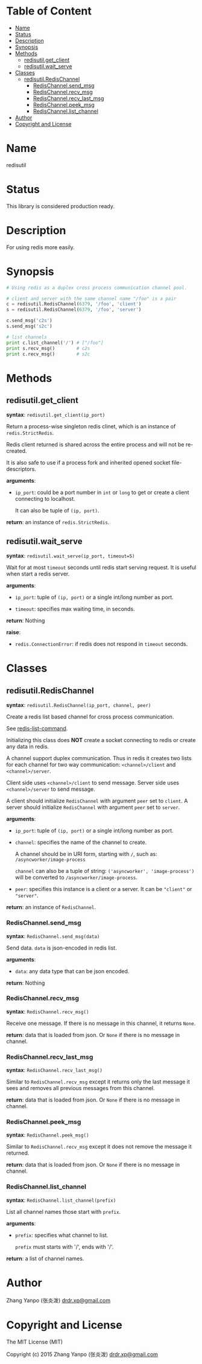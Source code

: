 <!-- START doctoc generated TOC please keep comment here to allow auto update -->
<!-- DON'T EDIT THIS SECTION, INSTEAD RE-RUN doctoc TO UPDATE -->
#   Table of Content

- [Name](#name)
- [Status](#status)
- [Description](#description)
- [Synopsis](#synopsis)
- [Methods](#methods)
  - [redisutil.get_client](#redisutilget_client)
  - [redisutil.wait_serve](#redisutilwait_serve)
- [Classes](#classes)
  - [redisutil.RedisChannel](#redisutilredischannel)
    - [RedisChannel.send_msg](#redischannelsend_msg)
    - [RedisChannel.recv_msg](#redischannelrecv_msg)
    - [RedisChannel.recv_last_msg](#redischannelrecv_last_msg)
    - [RedisChannel.peek_msg](#redischannelpeek_msg)
    - [RedisChannel.list_channel](#redischannellist_channel)
- [Author](#author)
- [Copyright and License](#copyright-and-license)

<!-- END doctoc generated TOC please keep comment here to allow auto update -->

#   Name

redisutil

#   Status

This library is considered production ready.

#   Description

For using redis more easily.

#   Synopsis

```python
# Using redis as a duplex cross process communication channel pool.

# client and server with the same channel name "/foo" is a pair
c = redisutil.RedisChannel(6379, '/foo', 'client')
s = redisutil.RedisChannel(6379, '/foo', 'server')

c.send_msg('c2s')
s.send_msg('s2c')

# list channels
print c.list_channel('/') # ["/foo"]
print s.recv_msg()        # c2s
print c.recv_msg()        # s2c

```

#   Methods

##  redisutil.get_client

**syntax**:
`redisutil.get_client(ip_port)`

Return a process-wise singleton redis clinet, which is an instance of `redis.StrictRedis`.

Redis client returned is shared across the entire process and will not be
re-created.

It is also safe to use if a process fork and inherited opened socket file-descriptors.

**arguments**:

-   `ip_port`: could be a port number in `int` or `long` to get or create a
    client connecting to localhost.

    It can also be tuple of `(ip, port)`.

**return**:
an instance of `redis.StrictRedis`.


##  redisutil.wait_serve

**syntax**:
`redisutil.wait_serve(ip_port, timeout=5)`

Wait for at most `timeout` seconds until redis start serving request.
It is useful when start a redis server.

**arguments**:

-   `ip_port`:
    tuple of `(ip, port)` or a single int/long number as port.

-   `timeout`:
    specifies max waiting time, in seconds.

**return**:
Nothing

**raise**:

-   `redis.ConnectionError`:
    if redis does not respond in `timeout` seconds.

#   Classes

##  redisutil.RedisChannel

**syntax**:
`redisutil.RedisChannel(ip_port, channel, peer)`

Create a redis list based channel for cross process communication.

See [redis-list-command](https://redis.io/commands#list).

Initializing this class does **NOT** create a socket connecting to redis or
create any data in redis.

A channel support duplex communication.
Thus in redis it creates two lists for each channel for two way communication:
`<channel>/client` and `<channel>/server`.

Client side uses `<channel>/client` to send message.
Server side uses `<channel>/server` to send message.

A client should initialize `RedisChannel` with argument `peer` set to `client`.
A server should initialize `RedisChannel` with argument `peer` set to `server`.

**arguments**:

-   `ip_port`:
    tuple of `(ip, port)` or a single int/long number as port.

-   `channel`:
    specifies the name of the channel to create.

    A channel should be in URI form, starting with `/`, such as: `/asyncworker/image-process`

    `channel` can also be a tuple of string:
    `('asyncworker', 'image-process')` will be converted to `/asyncworker/image-process`.

-   `peer`:
    specifies this instance is a client or a server.
    It can be `"client"` or `"server"`.

**return**:
an instance of `RedisChannel`.

###  RedisChannel.send_msg

**syntax**:
`RedisChannel.send_msg(data)`

Send data. `data` is json-encoded in redis list.

**arguments**:

-   `data`:
    any data type that can be json encoded.

**return**:
Nothing

###  RedisChannel.recv_msg

**syntax**:
`RedisChannel.recv_msg()`

Receive one message.
If there is no message in this channel, it returns `None`.

**return**:
data that is loaded from json. Or `None` if there is no message in channel.

###  RedisChannel.recv_last_msg

**syntax**:
`RedisChannel.recv_last_msg()`

Similar to `RedisChannel.recv_msg` except it returns only the last message it
sees and removes all previous messages from this channel.

**return**:
data that is loaded from json. Or `None` if there is no message in channel.

###  RedisChannel.peek_msg

**syntax**:
`RedisChannel.peek_msg()`

Similar to `RedisChannel.recv_msg` except it does not remove the message it
returned.

**return**:
data that is loaded from json. Or `None` if there is no message in channel.

###  RedisChannel.list_channel

**syntax**:
`RedisChannel.list_channel(prefix)`

List all channel names those start with `prefix`.

**arguments**:

-   `prefix`:
    specifies what channel to list.

    `prefix` must starts with '/', ends with '/'.

**return**:
a list of channel names.


#   Author

Zhang Yanpo (张炎泼) <drdr.xp@gmail.com>

#   Copyright and License

The MIT License (MIT)

Copyright (c) 2015 Zhang Yanpo (张炎泼) <drdr.xp@gmail.com>
